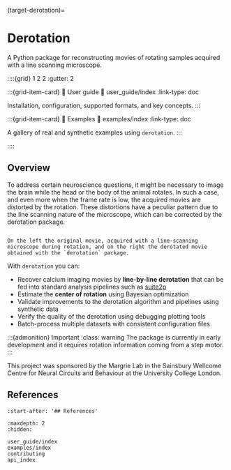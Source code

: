 (target-derotation)=
# Derotation
A Python package for reconstructing movies of rotating samples acquired with a line scanning microscope.

::::{grid} 1 2 2
:gutter: 2

:::{grid-item-card} 📘 User guide
:link: user_guide/index
:link-type: doc

Installation, configuration, supported formats, and key concepts.
:::

:::{grid-item-card} 🧪 Examples
:link: examples/index
:link-type: doc

A gallery of real and synthetic examples using `derotation`.
:::

::::

## Overview
To address certain neuroscience questions, it might be necessary to image the brain while the head or the body of the animal rotates. In such a case, and even more when the frame rate is low, the acquired movies are distorted by the rotation. These distortions have a peculiar pattern due to the line scanning nature of the microscope, which can be corrected by the derotation package.

```{figure} _static/dark_derotation.gif

On the left the original movie, acquired with a line-scanning microscope during rotation, and on the right the derotated movie obtained with the `derotation` package.
```

With `derotation` you can:
- Recover calcium imaging movies by **line-by-line derotation** that can be fed into standard analysis pipelines such as [suite2p](https://github.com/MouseLand/suite2p)
- Estimate the **center of rotation** using Bayesian optimization
- Validate improvements to the derotation algorithm and pipelines using synthetic data
- Verify the quality of the derotation using debugging plotting tools
- Batch-process multiple datasets with consistent configuration files

:::{admonition} Important
:class: warning
The package is currently in early development and it requires rotation information coming from a step motor.
:::

This project was sponsored by the Margrie Lab in the Sainsbury Wellcome Centre for Neural Circuits and Behaviour at the University College London.


## References
```{include} ../../README.md
:start-after: '## References'
```

```{toctree}
:maxdepth: 2
:hidden:

user_guide/index
examples/index
contributing
api_index
```
